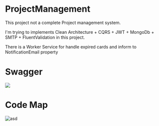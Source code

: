# ProjectManagement
This project not a complete Project management system.

I'm trying to implements Clean Architecture + CQRS + JWT + MongoDb + SMTP + FluentValidation in this project.

There is a Worker Service for handle expired cards and inform to NotificationEmail property 

# Swagger

![](https://i.hizliresim.com/nr28IZ.jpg)


# Code Map
![asd](https://i.hizliresim.com/ridF7n.jpg)
